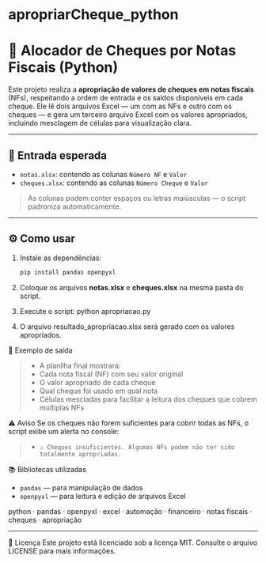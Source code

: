 # apropriarCheque_python
# 🧾 Alocador de Cheques por Notas Fiscais (Python)

Este projeto realiza a **apropriação de valores de cheques em notas fiscais** (NFs), respeitando a ordem de entrada e os saldos disponíveis em cada cheque. Ele lê dois arquivos Excel — um com as NFs e outro com os cheques — e gera um terceiro arquivo Excel com os valores apropriados, incluindo mesclagem de células para visualização clara.

---

## 📂 Entrada esperada

- `notas.xlsx`: contendo as colunas `Número NF` e `Valor`
- `cheques.xlsx`: contendo as colunas `Número Cheque` e `Valor`

> As colunas podem conter espaços ou letras maiúsculas — o script padroniza automaticamente.

---

## ⚙️ Como usar

1. Instale as dependências:
   ```bash
   pip install pandas openpyxl

2. Coloque os arquivos **notas.xlsx** e **cheques.xlsx** na mesma pasta do script.

3. Execute o script:
  python apropriacao.py

4. O arquivo resultado_apropriacao.xlsx será gerado com os valores apropriados.

📌 Exemplo de saída
> - A planilha final mostrará:
> - Cada nota fiscal (NF) com seu valor original
> - O valor apropriado de cada cheque
> - Qual cheque foi usado em qual nota
> - Células mescladas para facilitar a leitura dos cheques que cobrem múltiplas NFs

⚠️ Aviso
Se os cheques não forem suficientes para cobrir todas as NFs, o script exibe um alerta no console:
> - `⚠️ Cheques insuficientes. Algumas NFs podem não ter sido totalmente apropriadas.`

📚 Bibliotecas utilizadas
- `pandas` — para manipulação de dados
- `openpyxl` — para leitura e edição de arquivos Excel

python · pandas · openpyxl · excel · automação · financeiro · notas fiscais · cheques · apropriação

---

📄 Licença
Este projeto está licenciado sob a licença MIT. Consulte o arquivo LICENSE para mais informações.
